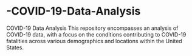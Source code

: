 # -COVID-19-Data-Analysis
COVID-19 Data Analysis This repository encompasses an analysis of COVID-19 data, with a focus on the conditions contributing to COVID-19 fatalities across various demographics and locations within the United States. 
